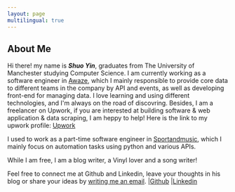 ```yaml
---
layout: page
multilingual: true
---
```


## About Me
Hi there! my name is **_Shuo Yin_**, graduates from The University of Manchester studying Computer Science. I am currently working as a software engineer in [Awaze](https://awaze.com), which I mainly responsible to provide core data to different teams in the company by API and events, as well as developing front-end for managing data. I love learning and using different technologies, and I'm always on the road of discovring. Besides, I am a freelancer on Upwork, if you are interested at building software & web application & data scraping, I am heppy to help! Here is the link to my upwork profile: [Upwork](https://www.upwork.com/freelancers/shuoyin?mp_source=share)

I used to work as a part-time software engineer in [Sportandmusic](https://sportandmusic.co.uk/), which I mainly focus on automation tasks using python and various APIs.

While I am free, I am a blog writer, a Vinyl lover and a song writer!

Feel free to connect me at Github and Linkedin, leave your thoughts in his blog or share your ideas by [writing me an email](mailto:shuoyin03@gmail.com). 
|[Github](https://github.com/ShuoYin03/)
|[Linkedin](https://www.linkedin.com/in/yin-shuo-78a154275/)

<!-- ## Projects
| Title       |Type        |Link        |
| ----------- |----------- |----------- |
|[React Ecommerce website](https://react-ecom-web.vercel.app/)|Website|[link](https://react-ecom-web.vercel.app/)| -->
